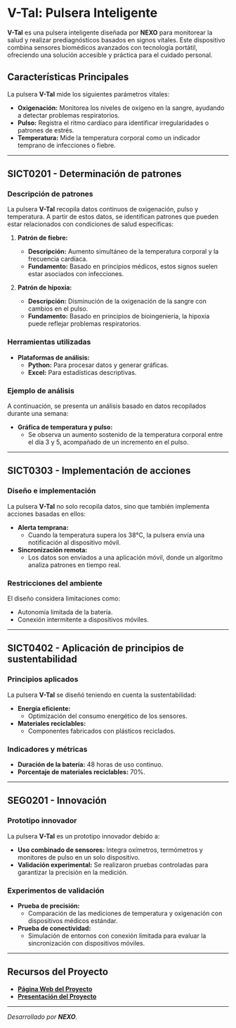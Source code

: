 # V-Tal: Pulsera Inteligente

**V-Tal** es una pulsera inteligente diseñada por **NEXO** para monitorear la salud y realizar prediagnósticos basados en signos vitales. Este dispositivo combina sensores biomédicos avanzados con tecnología portátil, ofreciendo una solución accesible y práctica para el cuidado personal.

## Características Principales

La pulsera **V-Tal** mide los siguientes parámetros vitales:

- **Oxigenación:** Monitorea los niveles de oxígeno en la sangre, ayudando a detectar problemas respiratorios.
- **Pulso:** Registra el ritmo cardíaco para identificar irregularidades o patrones de estrés.
- **Temperatura:** Mide la temperatura corporal como un indicador temprano de infecciones o fiebre.

---

## SICT0201 - Determinación de patrones

### Descripción de patrones
La pulsera **V-Tal** recopila datos continuos de oxigenación, pulso y temperatura. A partir de estos datos, se identifican patrones que pueden estar relacionados con condiciones de salud específicas:

1. **Patrón de fiebre:**
   - **Descripción:** Aumento simultáneo de la temperatura corporal y la frecuencia cardíaca.
   - **Fundamento:** Basado en principios médicos, estos signos suelen estar asociados con infecciones.
   
2. **Patrón de hipoxia:**
   - **Descripción:** Disminución de la oxigenación de la sangre con cambios en el pulso.
   - **Fundamento:** Basado en principios de bioingeniería, la hipoxia puede reflejar problemas respiratorios.

### Herramientas utilizadas
- **Plataformas de análisis:**
  - **Python:** Para procesar datos y generar gráficas.
  - **Excel:** Para estadísticas descriptivas.
  
### Ejemplo de análisis
A continuación, se presenta un análisis basado en datos recopilados durante una semana:

- **Gráfica de temperatura y pulso:**
  - Se observa un aumento sostenido de la temperatura corporal entre el día 3 y 5, acompañado de un incremento en el pulso.

---

## SICT0303 - Implementación de acciones

### Diseño e implementación
La pulsera **V-Tal** no solo recopila datos, sino que también implementa acciones basadas en ellos:

- **Alerta temprana:**
  - Cuando la temperatura supera los 38°C, la pulsera envía una notificación al dispositivo móvil.
- **Sincronización remota:**
  - Los datos son enviados a una aplicación móvil, donde un algoritmo analiza patrones en tiempo real.

### Restricciones del ambiente
El diseño considera limitaciones como:
- Autonomía limitada de la batería.
- Conexión intermitente a dispositivos móviles.

---

## SICT0402 - Aplicación de principios de sustentabilidad

### Principios aplicados
La pulsera **V-Tal** se diseñó teniendo en cuenta la sustentabilidad:
- **Energía eficiente:**
  - Optimización del consumo energético de los sensores.
- **Materiales reciclables:**
  - Componentes fabricados con plásticos reciclados.

### Indicadores y métricas
- **Duración de la batería:** 48 horas de uso continuo.
- **Porcentaje de materiales reciclables:** 70%.

---

## SEG0201 - Innovación

### Prototipo innovador
La pulsera **V-Tal** es un prototipo innovador debido a:
- **Uso combinado de sensores:** Integra oxímetros, termómetros y monitores de pulso en un solo dispositivo.
- **Validación experimental:** Se realizaron pruebas controladas para garantizar la precisión en la medición.

### Experimentos de validación
- **Prueba de precisión:**
  - Comparación de las mediciones de temperatura y oxigenación con dispositivos médicos estándar.
- **Prueba de conectividad:**
  - Simulación de entornos con conexión limitada para evaluar la sincronización con dispositivos móviles.

---

## Recursos del Proyecto

- [**Página Web del Proyecto**](https://mrjac0bm.github.io/Proyect-nexo.github.io/)
- [**Presentación del Proyecto**](https://www.canva.com/design/DAGXnxnpfJw/BtFYr777O3IhHjfZvOP9YA/edit?utm_content=DAGXnxnpfJw&utm_campaign=designshare&utm_medium=link2&utm_source=sharebutton)

---

*Desarrollado por **NEXO**.*
